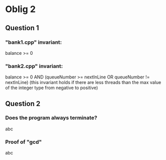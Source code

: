 # Oblig 2

## Question 1

### "bank1.cpp" invariant:

balance >= 0

### "bank2.cpp" invariant:

balance >= 0 AND (queueNumber >= nextInLine OR queueNumber != nextInLine)
(this invariant holds if there are less threads than the max value of the
 integer type from negative to positive)

## Question 2

### Does the program always terminate?

abc

### Proof of "gcd"
abc